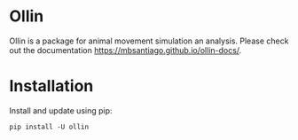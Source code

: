 # Ollin

Ollin is a package for animal movement simulation an analysis. Please check out the documentation
https://mbsantiago.github.io/ollin-docs/.

# Installation

Install and update using pip:

    pip install -U ollin

